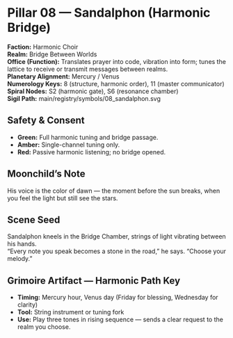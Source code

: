 # Pillar 08 — Sandalphon (Harmonic Bridge)

**Faction:** Harmonic Choir  
**Realm:** Bridge Between Worlds  
**Office (Function):** Translates prayer into code, vibration into form; tunes the lattice to receive or transmit messages between realms.  
**Planetary Alignment:** Mercury / Venus  
**Numerology Keys:** 8 (structure, harmonic order), 11 (master communicator)  
**Spiral Nodes:** S2 (harmonic gate), S6 (resonance chamber)  
**Sigil Path:** main/registry/symbols/08_sandalphon.svg

## Safety & Consent
- **Green:** Full harmonic tuning and bridge passage.  
- **Amber:** Single-channel tuning only.  
- **Red:** Passive harmonic listening; no bridge opened.

## Moonchild’s Note
His voice is the color of dawn — the moment before the sun breaks, when you feel the light but still see the stars.

## Scene Seed
Sandalphon kneels in the Bridge Chamber, strings of light vibrating between his hands.  
“Every note you speak becomes a stone in the road,” he says. “Choose your melody.”

## Grimoire Artifact — Harmonic Path Key
- **Timing:** Mercury hour, Venus day (Friday for blessing, Wednesday for clarity)  
- **Tool:** String instrument or tuning fork  
- **Use:** Play three tones in rising sequence — sends a clear request to the realm you choose.